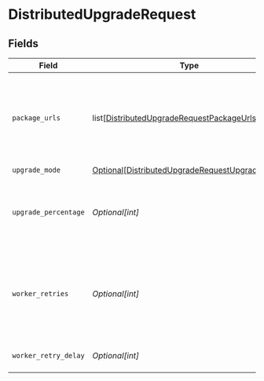 # DistributedUpgradeRequest


## Fields

| Field                                                                                                         | Type                                                                                                          | Required                                                                                                      | Description                                                                                                   |
| ------------------------------------------------------------------------------------------------------------- | ------------------------------------------------------------------------------------------------------------- | ------------------------------------------------------------------------------------------------------------- | ------------------------------------------------------------------------------------------------------------- |
| `package_urls`                                                                                                | list[[DistributedUpgradeRequestPackageUrls](../../models/shared/distributedupgraderequestpackageurls.md)]     | :heavy_minus_sign:                                                                                            | Provide your own URLs or local paths for platform-specific Cribl packages.                                    |
| `upgrade_mode`                                                                                                | [Optional[DistributedUpgradeRequestUpgradeMode]](../../models/shared/distributedupgraderequestupgrademode.md) | :heavy_minus_sign:                                                                                            | N/A                                                                                                           |
| `upgrade_percentage`                                                                                          | *Optional[int]*                                                                                               | :heavy_minus_sign:                                                                                            | Percentage of the total worker nodes on the group to run the upgrade on                                       |
| `worker_retries`                                                                                              | *Optional[int]*                                                                                               | :heavy_minus_sign:                                                                                            | Number of times to retry conncecting to a worker node before marking the upgrade as failed.                   |
| `worker_retry_delay`                                                                                          | *Optional[int]*                                                                                               | :heavy_minus_sign:                                                                                            | Delay between retries                                                                                         |